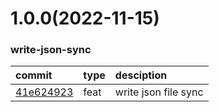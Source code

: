 <a name="1.0.0"></a>
# 1.0.0(2022-11-15)
### write-json-sync
commit|type|desciption
:----|:----|:----
[41e624923](https://github.com/ymc-github/js-mono-repo/commit/541e62492334a8bb78e0b9633d95a84c71f7dccd)|feat|write json file sync

